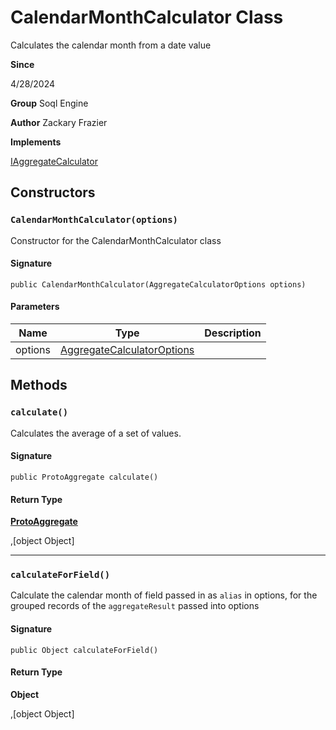 # CalendarMonthCalculator Class

Calculates the calendar month from a date value

**Since** 

4/28/2024

**Group** Soql Engine

**Author** Zackary Frazier

**Implements**

[IAggregateCalculator](IAggregateCalculator.md)

## Constructors
### `CalendarMonthCalculator(options)`

Constructor for the CalendarMonthCalculator class

#### Signature
```apex
public CalendarMonthCalculator(AggregateCalculatorOptions options)
```

#### Parameters
| Name | Type | Description |
|------|------|-------------|
| options | [AggregateCalculatorOptions](AggregateCalculatorOptions.md) |  |

## Methods
### `calculate()`

Calculates the average of a set of values.

#### Signature
```apex
public ProtoAggregate calculate()
```

#### Return Type
**[ProtoAggregate](../utilities/ProtoAggregate.md)**

,[object Object]

---

### `calculateForField()`

Calculate the calendar month of field passed in as `alias` in options, 
for the grouped records of the `aggregateResult` passed into options

#### Signature
```apex
public Object calculateForField()
```

#### Return Type
**Object**

,[object Object]